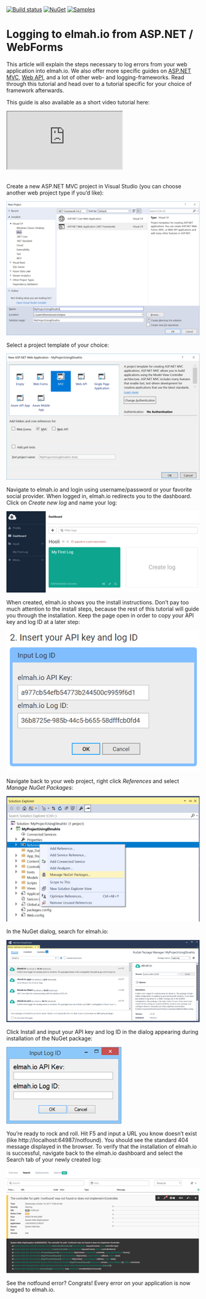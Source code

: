 [![Build status](https://ci.appveyor.com/api/projects/status/j82k842uc26w2drg?svg=true)](https://ci.appveyor.com/project/ThomasArdal/elmah-io)
[![NuGet](https://img.shields.io/nuget/v/Elmah.Io.svg)](https://www.nuget.org/packages/Elmah.Io)
[![Samples](https://img.shields.io/badge/samples-3-brightgreen.svg)](https://github.com/elmahio/elmah.io/tree/master/samples)

# Logging to elmah.io from ASP.NET / WebForms

This article will explain the steps necessary to log errors from your web application into elmah.io. We also offer more specific guides on [ASP.NET MVC](/logging-to-elmah-io-from-aspnet-mvc), [Web API](/logging-to-elmah-io-from-web-api), and a lot of other web- and logging-frameworks. Read through this tutorial and head over to a tutorial specific for your choice of framework afterwards.

This guide is also available as a short video tutorial here:

<div class="embed-responsive embed-responsive-16by9">
  <iframe class="embed-responsive-item" src="https://www.youtube.com/embed/ZiebaLptkKs?rel=0" allowfullscreen></iframe>
</div><br/>

Create a new ASP.NET MVC project in Visual Studio (you can choose another web project type if you’d like):

![Create ASP.NET MVC Website](images/create_aspnetmvc_website.png)

Select a project template of your choice:

![Select Project Template](images/select_project_template.png)

Navigate to elmah.io and login using username/password or your favorite social provider. When logged in, elmah.io redirects you to the dashboard. Click on _Create new log_ and name your log:

![Create New Log](images/create_new_log.png)

When created, elmah.io shows you the install instructions. Don’t pay too much attention to the install steps, because the rest of this tutorial will guide you through the installation. Keep the page open in order to copy your API key and log ID at a later step:

![Copy your log id](images/copy_log_id_dialog.png)

Navigate back to your web project, right click _References_ and select _Manage NuGet Packages_:

![Open Manage NuGet Packages](images/open_manage_nuget_packages.png)

In the NuGet dialog, search for elmah.io:

![Search for elmah.io](images/search_for_elmah_io.png)

Click Install and input your API key and log ID in the dialog appearing during installation of the NuGet package:

![Insert your log id](images/input_log_id.png)

You’re ready to rock and roll. Hit F5 and input a URL you know doesn’t exist (like http://localhost:64987/notfound). You should see the standard 404 message displayed in the browser. To verify that the installation of elmah.io is successful, navigate back to the elmah.io dashboard and select the Search tab of your newly created log:

![Error Details](images/error_details.png)

See the notfound error? Congrats! Every error on your application is now logged to elmah.io.
